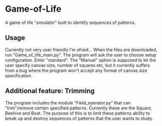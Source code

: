 # Game-of-Life
A game of life "simulator" built to identify sequences of patterns.

## Usage
Currently not very user friendly I'm afraid... When the files are downloaded, run "Game_of_life_main.py". The program will ask the user to choose setup configuration. Enter "standard". The "Manual" option is supposed to let the user specify canvas size, number of squares etc, but it currently suffers from a bug where the program won't accept any format of canvas size specification.

## Additional feature: Trimming
The program includes the module "Field_operator.py" that can "trim"/remove certain specified patterns. Currently these are the Square, Beehive and Boat. The purpose of this is to limit these patterns ability to break up and destroy sequences of patterns that the user wants to study.
